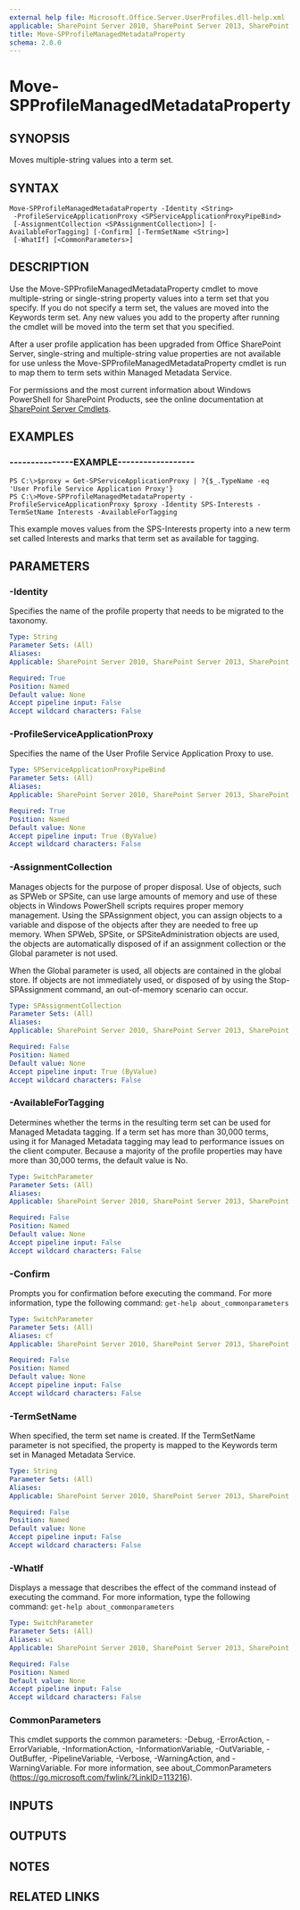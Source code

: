 ```yaml
---
external help file: Microsoft.Office.Server.UserProfiles.dll-help.xml
applicable: SharePoint Server 2010, SharePoint Server 2013, SharePoint Server 2016, SharePoint Server 2019
title: Move-SPProfileManagedMetadataProperty
schema: 2.0.0
---
```


# Move-SPProfileManagedMetadataProperty

## SYNOPSIS
Moves multiple-string values into a term set.

## SYNTAX

```
Move-SPProfileManagedMetadataProperty -Identity <String>
 -ProfileServiceApplicationProxy <SPServiceApplicationProxyPipeBind>
 [-AssignmentCollection <SPAssignmentCollection>] [-AvailableForTagging] [-Confirm] [-TermSetName <String>]
 [-WhatIf] [<CommonParameters>]
```

## DESCRIPTION
Use the Move-SPProfileManagedMetadataProperty cmdlet to move multiple-string or single-string property values into a term set that you specify.
If you do not specify a term set, the values are moved into the Keywords term set.
Any new values you add to the property after running the cmdlet will be moved into the term set that you specified.

After a user profile application has been upgraded from Office SharePoint Server, single-string and multiple-string value properties are not available for use unless the Move-SPProfileManagedMetadataProperty cmdlet is run to map them to term sets within Managed Metadata Service.

For permissions and the most current information about Windows PowerShell for SharePoint Products, see the online documentation at [SharePoint Server Cmdlets](https://docs.microsoft.com/powershell/sharepoint/sharepoint-server/sharepoint-server-cmdlets).

## EXAMPLES

### ---------------EXAMPLE------------------ 
```
PS C:\>$proxy = Get-SPServiceApplicationProxy | ?{$_.TypeName -eq 'User Profile Service Application Proxy'}
PS C:\>Move-SPProfileManagedMetadataProperty -ProfileServiceApplicationProxy $proxy -Identity SPS-Interests -TermSetName Interests -AvailableForTagging
```

This example moves values from the SPS-Interests property into a new term set called Interests and marks that term set as available for tagging.

## PARAMETERS

### -Identity
Specifies the name of the profile property that needs to be migrated to the taxonomy.

```yaml
Type: String
Parameter Sets: (All)
Aliases: 
Applicable: SharePoint Server 2010, SharePoint Server 2013, SharePoint Server 2016, SharePoint Server 2019

Required: True
Position: Named
Default value: None
Accept pipeline input: False
Accept wildcard characters: False
```

### -ProfileServiceApplicationProxy
Specifies the name of the User Profile Service Application Proxy to use.

```yaml
Type: SPServiceApplicationProxyPipeBind
Parameter Sets: (All)
Aliases: 
Applicable: SharePoint Server 2010, SharePoint Server 2013, SharePoint Server 2016, SharePoint Server 2019

Required: True
Position: Named
Default value: None
Accept pipeline input: True (ByValue)
Accept wildcard characters: False
```

### -AssignmentCollection
Manages objects for the purpose of proper disposal.
Use of objects, such as SPWeb or SPSite, can use large amounts of memory and use of these objects in Windows PowerShell scripts requires proper memory management.
Using the SPAssignment object, you can assign objects to a variable and dispose of the objects after they are needed to free up memory.
When SPWeb, SPSite, or SPSiteAdministration objects are used, the objects are automatically disposed of if an assignment collection or the Global parameter is not used.

When the Global parameter is used, all objects are contained in the global store.
If objects are not immediately used, or disposed of by using the Stop-SPAssignment command, an out-of-memory scenario can occur.

```yaml
Type: SPAssignmentCollection
Parameter Sets: (All)
Aliases: 
Applicable: SharePoint Server 2010, SharePoint Server 2013, SharePoint Server 2016, SharePoint Server 2019

Required: False
Position: Named
Default value: None
Accept pipeline input: True (ByValue)
Accept wildcard characters: False
```

### -AvailableForTagging
Determines whether the terms in the resulting term set can be used for Managed Metadata tagging.
If a term set has more than 30,000 terms, using it for Managed Metadata tagging may lead to performance issues on the client computer.
Because a majority of the profile properties may have more than 30,000 terms, the default value is No.

```yaml
Type: SwitchParameter
Parameter Sets: (All)
Aliases: 
Applicable: SharePoint Server 2010, SharePoint Server 2013, SharePoint Server 2016, SharePoint Server 2019

Required: False
Position: Named
Default value: None
Accept pipeline input: False
Accept wildcard characters: False
```

### -Confirm
Prompts you for confirmation before executing the command.
For more information, type the following command: `get-help about_commonparameters`

```yaml
Type: SwitchParameter
Parameter Sets: (All)
Aliases: cf
Applicable: SharePoint Server 2010, SharePoint Server 2013, SharePoint Server 2016, SharePoint Server 2019

Required: False
Position: Named
Default value: None
Accept pipeline input: False
Accept wildcard characters: False
```

### -TermSetName
When specified, the term set name is created.
If the TermSetName parameter is not specified, the property is mapped to the Keywords term set in Managed Metadata Service.

```yaml
Type: String
Parameter Sets: (All)
Aliases: 
Applicable: SharePoint Server 2010, SharePoint Server 2013, SharePoint Server 2016, SharePoint Server 2019

Required: False
Position: Named
Default value: None
Accept pipeline input: False
Accept wildcard characters: False
```

### -WhatIf
Displays a message that describes the effect of the command instead of executing the command.
For more information, type the following command: `get-help about_commonparameters`

```yaml
Type: SwitchParameter
Parameter Sets: (All)
Aliases: wi
Applicable: SharePoint Server 2010, SharePoint Server 2013, SharePoint Server 2016, SharePoint Server 2019

Required: False
Position: Named
Default value: None
Accept pipeline input: False
Accept wildcard characters: False
```

### CommonParameters
This cmdlet supports the common parameters: -Debug, -ErrorAction, -ErrorVariable, -InformationAction, -InformationVariable, -OutVariable, -OutBuffer, -PipelineVariable, -Verbose, -WarningAction, and -WarningVariable. For more information, see about_CommonParameters (https://go.microsoft.com/fwlink/?LinkID=113216).

## INPUTS

## OUTPUTS

## NOTES

## RELATED LINKS

